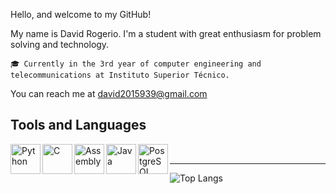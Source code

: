 Hello, and welcome to my GitHub!

My name is David Rogerio. I'm a student with great enthusiasm for problem solving and technology.

    🎓 Currently in the 3rd year of computer engineering and telecommunications at Instituto Superior Técnico.

You can reach me at david2015939@gmail.com
## Tools and Languages

<img align="left" alt="Python" height="48px" src="https://upload.wikimedia.org/wikipedia/commons/c/c3/Python-logo-notext.svg" />
<img align="left" alt="C" height="48px" src="https://upload.wikimedia.org/wikipedia/commons/archive/3/35/20220802133510%21The_C_Programming_Language_logo.svg" />
<img align="left" alt="Assembly" height="48px" src="https://upload.wikimedia.org/wikipedia/commons/0/00/Nasm_logo.svg" />
<img align="left" alt="Java" height="48px" src="https://upload.wikimedia.org/wikipedia/en/3/30/Java_programming_language_logo.svg" />
<img align="left" alt="PostgreSQL" height="48px" src="https://upload.wikimedia.org/wikipedia/commons/2/29/Postgresql_elephant.svg" />

<br />

---

![Top Langs](https://github-readme-stats.vercel.app/api/top-langs/?username=DavidRogerio&layout=compact)


[github]:  https://github.com/DavidRogerio
[linkedin]: https://www.linkedin.com/in/david-rogerio-4b31b320b/
<!---
alexandre-piedade-ramos/alexandre-piedade-ramos is a ✨ special ✨ repository because its `README.md` (this file) appears on your GitHub profile.
You can click the Preview link to take a look at your changes.
--->
